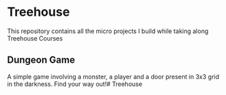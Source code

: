 # Treehouse
This repository contains all the micro projects I build while taking along Treehouse Courses

## Dungeon Game
A simple game involving a monster, a player and a door present in 3x3 grid in the darkness.
Find your way out!# Treehouse
